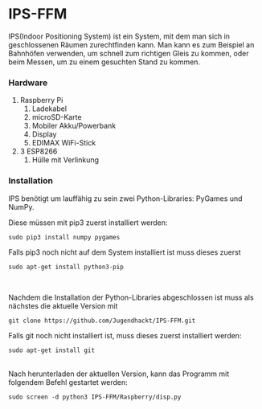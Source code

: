 # IPS-FFM
IPS(Indoor Positioning System) ist ein System, mit dem man sich in geschlossenen Räumen zurechtfinden kann.
Man kann es zum Beispiel an Bahnhöfen verwenden, um schnell zum richtigen Gleis zu kommen,
oder beim Messen, um zu einem gesuchten Stand zu kommen.

### Hardware
1. Raspberry Pi
   1. Ladekabel
   2. microSD-Karte
   3. Mobiler Akku/Powerbank
   4. Display
   5. EDIMAX WiFi-Stick
2. 3 ESP8266
   1. Hülle mit Verlinkung
   
 ### Installation
IPS benötigt um lauffähig zu sein zwei Python-Libraries: PyGames und NumPy.

Diese müssen mit pip3 zuerst installiert werden:
```
sudo pip3 install numpy pygames
```

Falls pip3 noch nicht auf dem System installiert ist muss dieses zuerst 
```
sudo apt-get install python3-pip
``` 
<br />

Nachdem die Installation der Python-Libraries abgeschlossen ist muss als nächstes die aktuelle Version mit
```
git clone https://github.com/Jugendhackt/IPS-FFM.git
```

Falls git noch nicht installiert ist, muss dieses zuerst installiert werden:
```
sudo apt-get install git
``` 

<br />
Nach herunterladen der aktuellen Version, kann das Programm mit folgendem Befehl gestartet werden:

```
sudo screen -d python3 IPS-FFM/Raspberry/disp.py
```
